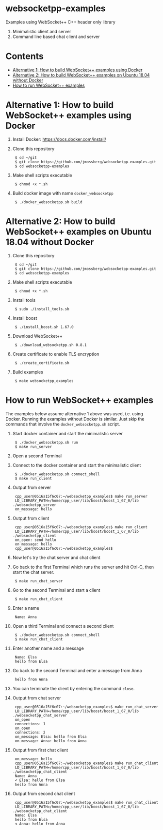 # websocketpp-examples<a name="websocketpp-examples"></a>
Examples using WebSocket++ C++ header only library

1. Minimalistic client and server
1. Command line based chat client and server

# Contents<a name="contents"></a>

* [Alternative 1: How to build WebSocket++ examples using Docker](#alternative-1-how-to-build-websocket++-examples-using-docker)
* [Alternative 2: How to build WebSocket++ examples on Ubuntu 18.04 without Docker](#alternative-2-how-to-build-websocket++-examples-on-ubuntu-1804-without-docker)
* [How to run WebSocket++ examples](#how-to-run-websocket++-examples)

# Alternative 1: How to build WebSocket++ examples using Docker<a name="alternative-1-how-to-build-websocket++-examples-using-docker"></a>

1. Install Docker: https://docs.docker.com/install/

1. Clone this repository

        $ cd ~/git
        $ git clone https://github.com/jmossberg/websocketpp-examples.git
        $ cd websocketpp-examples

1. Make shell scripts executable

        $ chmod +x *.sh

1. Build docker image with name `docker_websocketpp`

        $ ./docker_websocketpp.sh build

# Alternative 2: How to build WebSocket++ examples on Ubuntu 18.04 without Docker<a name="alternative-2-how-to-build-websocket++-examples-on-ubuntu-1804-without-docker"></a>

1. Clone this repository

        $ cd ~/git
        $ git clone https://github.com/jmossberg/websocketpp-examples.git
        $ cd websocketpp-examples

1. Make shell scripts executable

        $ chmod +x *.sh

1. Install tools

        $ sudo ./install_tools.sh

1. Install boost

        $ ./install_boost.sh 1.67.0

1. Download WebSocket++

        $ ./download_websocketpp.sh 0.8.1

1. Create certificate to enable TLS encryption

        $ ./create_certificate.sh

1. Build examples

        $ make websocketpp_examples 

# How to run WebSocket++ examples<a name="how-to-run-websocket++-examples"></a>

The examples below assume alternative 1 above was used, i.e. using Docker. Running the examples without Docker is similar. Just skip the commands that involve the `docker_websocketpp.sh` script.

1. Start docker container and start the minimalistic server

        $ ./docker_websocketpp.sh run
        $ make run_server

1. Open a second Terminal

1. Connect to the docker container and start the minimalistic client

        $ ./docker_websocketpp.sh connect_shell
        $ make run_client

1. Output from server

        cpp_user@0516a15f6c07:~/websocketpp_examples$ make run_server
        LD_LIBRARY_PATH=/home/cpp_user/lib/boost/boost_1_67_0/lib ./websocketpp_server
        on_message: hello

1. Output from client

        cpp_user@0516a15f6c07:~/websocketpp_examples$ make run_client
        LD_LIBRARY_PATH=/home/cpp_user/lib/boost/boost_1_67_0/lib ./websocketpp_client
        on_open: send hello
        on_message: hello
        cpp_user@0516a15f6c07:~/websocketpp_examples$ 

1. Now let's try the chat server and chat client

1. Go back to the first Terminal which runs the server and hit Ctrl-C, then start the chat server.

        $ make run_chat_server

1. Go to the second Terminal and start a client

        $ make run_chat_client

1. Enter a name

        Name: Anna

1. Open a third Terminal and connect a second client

        $ ./docker_websocketpp.sh connect_shell
        $ make run_chat_client

1. Enter another name and a message

        Name: Elsa
        hello from Elsa

1. Go back to the second Terminal and enter a message from Anna

        hello from Anna

1. You can terminate the client by entering the command `close`.

1. Output from chat server

        cpp_user@0516a15f6c07:~/websocketpp_examples$ make run_chat_server
        LD_LIBRARY_PATH=/home/cpp_user/lib/boost/boost_1_67_0/lib ./websocketpp_chat_server
        on_open
        connections: 1
        on_open
        connections: 2
        on_message: Elsa: hello from Elsa
        on_message: Anna: hello from Anna

1. Output from first chat client

        on_message: hello
        cpp_user@0516a15f6c07:~/websocketpp_examples$ make run_chat_client
        LD_LIBRARY_PATH=/home/cpp_user/lib/boost/boost_1_67_0/lib ./websocketpp_chat_client
        Name: Anna
        < Elsa: hello from Elsa
        hello from Anna

1. Output from second chat client

        cpp_user@0516a15f6c07:~/websocketpp_examples$ make run_chat_client
        LD_LIBRARY_PATH=/home/cpp_user/lib/boost/boost_1_67_0/lib ./websocketpp_chat_client
        Name: Elsa
        hello from Elsa
        < Anna: hello from Anna

